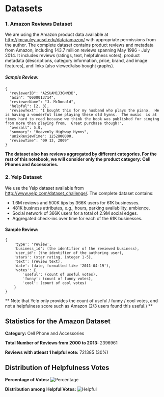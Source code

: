 
# Datasets

### 1. Amazon Reviews Dataset

We are using the Amazon product data available at http://jmcauley.ucsd.edu/data/amazon/ with appropriate permissions from the author. The complete dataset contains product reviews and metadata from Amazon, including 143.7 million reviews spanning May 1996 - July 2014. It  includes reviews (ratings, text, helpfulness votes), product metadata (descriptions, category information, price, brand, and image features), and links (also viewed/also bought graphs). 

##### Sample Review:
```
{
  "reviewerID": "A2SUAM1J3GNN3B",
  "asin": "0000013714",
  "reviewerName": "J. McDonald",
  "helpful": [2, 3],
  "reviewText": "I bought this for my husband who plays the piano.  He is having a wonderful time playing these old hymns.  The music  is at times hard to read because we think the book was published for singing from more than playing from.  Great purchase though!",
  "overall": 5.0,
  "summary": "Heavenly Highway Hymns",
  "unixReviewTime": 1252800000,
  "reviewTime": "09 13, 2009"
}
```

**The dataset also has reviews aggregated by different categories. For the rest of this notebook, we will consider only the product category: Cell Phones and Accessories.**


### 2. Yelp Dataset
We use the Yelp dataset available from http://www.yelp.com/dataset_challenge/. The complete dataset contains:
* 1.6M reviews and 500K tips by 366K users for 61K businesses.
* 481K business attributes, e.g., hours, parking availability, ambience.
* Social network of 366K users for a total of 2.9M social edges.
* Aggregated check-ins over time for each of the 61K businesses.

#### Sample Review:
```
{
    'type': 'review',
    'business_id': (the identifier of the reviewed business),
    'user_id': (the identifier of the authoring user),
    'stars': (star rating, integer 1-5),
    'text': (review text),
    'date': (date, formatted like '2011-04-19'),
    'votes': {
        'useful': (count of useful votes),
        'funny': (count of funny votes),
        'cool': (count of cool votes)
    }
}
```

** Note that Yelp only provides the count of useful / funny / cool votes, and not a helpfulness score such as Amazon (2/3 users found this useful.) **

## Statistics for the Amazon Dataset


**Category:** Cell Phone and Accessories

**Total Number of Reviews from 2000 to 2013:** 2396961

**Reviews with atleast 1 helpful vote:** 721385 (30%)

## Distribution of Helpfulness Votes
**Percentage of Votes:**
![Percentage](https://raw.githubusercontent.com/ankeshanand/masters-thesis/master/data/helpfulness-votes.png "Percentage Distribution")

**Distribution among Helpful Votes:**
![Helpful](https://raw.githubusercontent.com/ankeshanand/masters-thesis/master/data/votes-distribution-without-0.png "Percentage Distribution")
